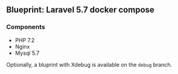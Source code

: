 ## Blueprint: Laravel 5.7 docker compose

### Components

- PHP 7.2
- Nginx
- Mysql 5.7

Optionally, a bluprint with Xdebug is available on the `debug` branch.
